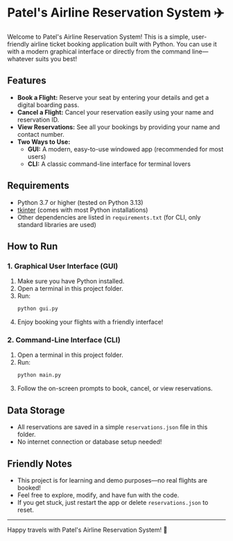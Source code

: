 # Patel's Airline Reservation System ✈️

Welcome to Patel's Airline Reservation System! This is a simple, user-friendly airline ticket booking application built with Python. You can use it with a modern graphical interface or directly from the command line—whatever suits you best!

## Features
- **Book a Flight:** Reserve your seat by entering your details and get a digital boarding pass.
- **Cancel a Flight:** Cancel your reservation easily using your name and reservation ID.
- **View Reservations:** See all your bookings by providing your name and contact number.
- **Two Ways to Use:**
  - **GUI:** A modern, easy-to-use windowed app (recommended for most users)
  - **CLI:** A classic command-line interface for terminal lovers

## Requirements
- Python 3.7 or higher (tested on Python 3.13)
- [tkinter](https://docs.python.org/3/library/tkinter.html) (comes with most Python installations)
- Other dependencies are listed in `requirements.txt` (for CLI, only standard libraries are used)

## How to Run

### 1. Graphical User Interface (GUI)
1. Make sure you have Python installed.
2. Open a terminal in this project folder.
3. Run:
   ```bash
   python gui.py
   ```
4. Enjoy booking your flights with a friendly interface!

### 2. Command-Line Interface (CLI)
1. Open a terminal in this project folder.
2. Run:
   ```bash
   python main.py
   ```
3. Follow the on-screen prompts to book, cancel, or view reservations.

## Data Storage
- All reservations are saved in a simple `reservations.json` file in this folder.
- No internet connection or database setup needed!

## Friendly Notes
- This project is for learning and demo purposes—no real flights are booked!
- Feel free to explore, modify, and have fun with the code.
- If you get stuck, just restart the app or delete `reservations.json` to reset.

---

Happy travels with Patel's Airline Reservation System! 🛫 
